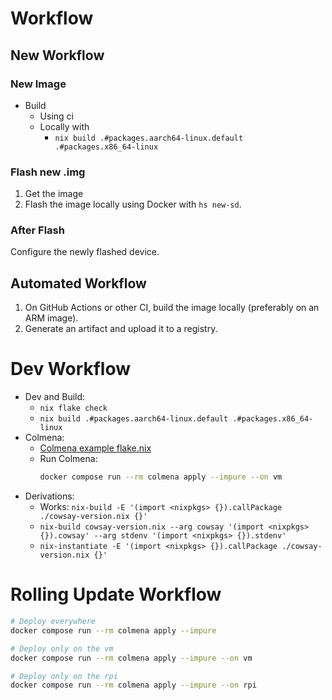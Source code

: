 # Workflow


## New Workflow

### New Image
- Build
  - Using ci
  - Locally with
    - `nix build .#packages.aarch64-linux.default .#packages.x86_64-linux`

### Flash new .img
1. Get the image
2. Flash the image locally using Docker with `hs new-sd`.

### After Flash
Configure the newly flashed device.

## Automated Workflow
1. On GitHub Actions or other CI, build the image locally (preferably on an ARM image).
2. Generate an artifact and upload it to a registry.

# Dev Workflow

- Dev and Build:
  - `nix flake check`
  - `nix build .#packages.aarch64-linux.default .#packages.x86_64-linux`
- Colmena:
  - [Colmena example flake.nix](https://sourcegraph.com/github.com/Cottand/selfhosted@6ddede91264e7d1f3eb627d35983e2e7743761bd/-/blob/flake.nix?L30:7-30:18)
  - Run Colmena:
    ```bash
    docker compose run --rm colmena apply --impure --on vm
    ```
- Derivations:
  - Works: `nix-build -E '(import <nixpkgs> {}).callPackage ./cowsay-version.nix {}'`
  - `nix-build cowsay-version.nix --arg cowsay '(import <nixpkgs> {}).cowsay' --arg stdenv '(import <nixpkgs> {}).stdenv'`
  - `nix-instantiate -E '(import <nixpkgs> {}).callPackage ./cowsay-version.nix {}'`


# Rolling Update Workflow


```bash
# Deploy everywhere
docker compose run --rm colmena apply --impure

# Deploy only on the vm
docker compose run --rm colmena apply --impure --on vm

# Deploy only on the rpi
docker compose run --rm colmena apply --impure --on rpi
```